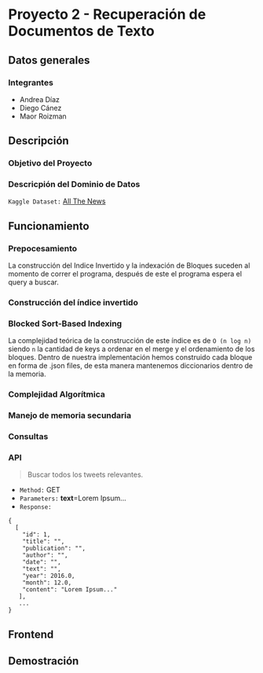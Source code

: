# Proyecto 2 - Recuperación de Documentos de Texto


## Datos generales
### Integrantes
- Andrea Díaz
- Diego Cánez
- Maor Roizman

## Descripción

### Objetivo del Proyecto

### Descricpión del Dominio de Datos
`Kaggle Dataset:` [All The News](https://www.kaggle.com/snapcrack/all-the-news)

## Funcionamiento

### Prepocesamiento
La construcción del Indice Invertido y la indexación de Bloques suceden al momento de correr el programa, después de este el programa espera el query a buscar.

### Construcción del índice invertido

### Blocked Sort-Based Indexing
La complejidad teórica de la construcción de este índice es de `O (n log n)` siendo `n` la cantidad de keys a ordenar en el merge y el ordenamiento de los bloques. Dentro de nuestra implementación hemos construido cada bloque en forma de .json files, de esta manera mantenemos diccionarios dentro de la memoria.

### Complejidad Algorítmica

### Manejo de memoria secundaria

### Consultas

### API

> Buscar todos los tweets relevantes.
- `Method:` GET
- `Parameters:` **text**=Lorem Ipsum...
- `Response:`
```
{
  [
    "id": 1,
    "title": "",
    "publication": "",
    "author": "",
    "date": "",
    "text": "",
    "year": 2016.0,
    "month": 12.0,
    "content": "Lorem Ipsum..."
   ],
   ...
}
```

## Frontend

## Demostración
